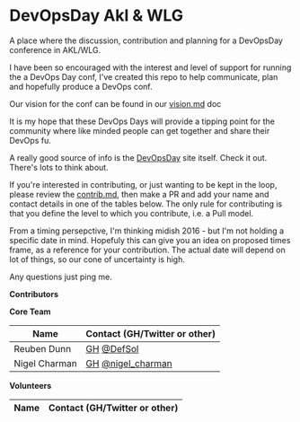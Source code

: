 # DevOpsDay Akl & WLG
A place where the discussion, contribution and planning for a DevOpsDay conference in AKL/WLG.

I have been so encouraged with the interest and level of support for running the a DevOps Day conf, I've created this repo to help communicate, plan and hopefully produce a DevOps conf.

Our vision for the conf can be found in our [vision.md](Vision.md) doc

It is my hope that these DevOps Days will provide a tipping point for the community where like minded people can get together and share their DevOps fu.

A really good source of info is the [DevOpsDay](http://www.devopsdays.org/pages/organizing/) site itself. Check it out. There's lots to think about.

If you're interested in contributing, or just wanting to be kept in the loop, please review the [contrib.md](Contrib.md), then make a PR and add your name and contact details in one of the tables below. The only rule for contributing is that you define the level to which you contribute, i.e. a Pull model.

From a timing persepctive, I'm thinking midish 2016 - but I'm not holding a specific date in mind. Hopefuly this can give you an idea on proposed times frame, as a reference for your contribution.  The actual date will depend on lot of things, so our cone of uncertainty is high.

Any questions just ping me.

**Contributors**

**Core Team**

| Name          |Contact (GH/Twitter or other)
| ------------- |---------------|
| Reuben Dunn   | [GH](https://github.com/DefSol) [@DefSol](https://twitter.com/DefSol) |
| Nigel Charman | [GH](https://github.com/nigelcharman) [@nigel_charman](https://twitter.com/nigel_charman)|

**Volunteers**

| Name          |Contact (GH/Twitter or other)
| ------------- |---------------|

